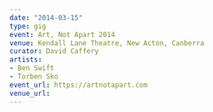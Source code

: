 ```yaml
---
date: "2014-03-15"
type: gig
event: Art, Not Apart 2014
venue: Kendall Lane Theatre, New Acton, Canberra
curator: David Caffery
artists:
- Ben Swift
- Torben Sko
event_url: https://artnotapart.com
venue_url: 
---
```

